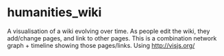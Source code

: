 # humanities_wiki

A visualisation of a wiki evolving over time. As people edit the wiki, they add/change pages, and link to other pages. This is a combination network graph + timeline showing those pages/links. Using http://visjs.org/
